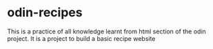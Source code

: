 # odin-recipes
This is a practice of all knowledge learnt from html section of the odin project. It is a project to build a basic recipe website